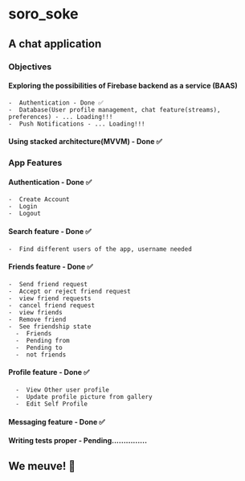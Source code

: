 # soro_soke

## A chat application

### Objectives
  #### Exploring the possibilities of Firebase backend as a service (BAAS)
    -  Authentication - Done ✅
    -  Database(User profile management, chat feature(streams), preferences) - ... Loading!!!
    -  Push Notifications - ... Loading!!!
  
  #### Using stacked architecture(MVVM) - Done ✅
  
### App Features
  #### Authentication  - Done ✅
    -  Create Account
    -  Login
    -  Logout


  #### Search feature  - Done ✅
    -  Find different users of the app, username needed
  
  #### Friends feature  -  Done ✅
    -  Send friend request
    -  Accept or reject friend request
    -  view friend requests
    -  cancel friend request
    -  view friends
    -  Remove friend
    -  See friendship state
      -  Friends
      -  Pending from
      -  Pending to
      -  not friends
      
  #### Profile feature - Done ✅
      -  View Other user profile
      -  Update profile picture from gallery
      -  Edit Self Profile
      
  #### Messaging feature  -  Done ✅
      
      
  #### Writing tests proper  -  Pending...............

## We meuve! 🚀
